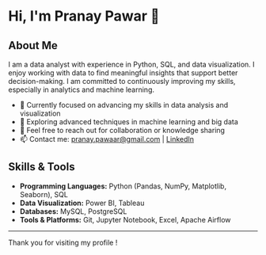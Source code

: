 # Hi, I'm Pranay Pawar 👋

## About Me
I am a data analyst with experience in Python, SQL, and data visualization. I enjoy working with data to find meaningful insights that support better decision-making. I am committed to continuously improving my skills, especially in analytics and machine learning.

- 🔭 Currently focused on advancing my skills in data analysis and visualization
- 🌱 Exploring advanced techniques in machine learning and big data
- 💬 Feel free to reach out for collaboration or knowledge sharing
- 📫 Contact me: [pranay.pawaar@gmail.com](mailto:pranay.pawaar@gmail.com) | [LinkedIn](https://www.linkedin.com/in/pawar-pranay/)

## Skills & Tools
- **Programming Languages:** Python (Pandas, NumPy, Matplotlib, Seaborn), SQL
- **Data Visualization:** Power BI, Tableau 
- **Databases:** MySQL, PostgreSQL
- **Tools & Platforms:** Git, Jupyter Notebook, Excel, Apache Airflow 

---

Thank you for visiting my profile !
